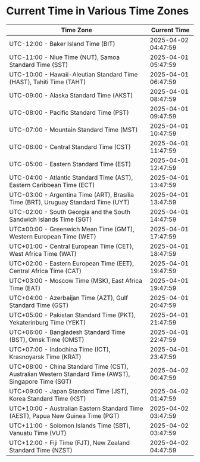 # Current Time in Various Time Zones

| Time Zone | Current Time |
|-----------|--------------|
| UTC-12:00 - Baker Island Time (BIT) | 2025-04-02 04:47:59 |
| UTC-11:00 - Niue Time (NUT), Samoa Standard Time (SST) | 2025-04-01 05:47:59 |
| UTC-10:00 - Hawaii-Aleutian Standard Time (HAST), Tahiti Time (TAHT) | 2025-04-01 06:47:59 |
| UTC-09:00 - Alaska Standard Time (AKST) | 2025-04-01 08:47:59 |
| UTC-08:00 - Pacific Standard Time (PST) | 2025-04-01 09:47:59 |
| UTC-07:00 - Mountain Standard Time (MST) | 2025-04-01 10:47:59 |
| UTC-06:00 - Central Standard Time (CST) | 2025-04-01 11:47:59 |
| UTC-05:00 - Eastern Standard Time (EST) | 2025-04-01 12:47:59 |
| UTC-04:00 - Atlantic Standard Time (AST), Eastern Caribbean Time (ECT) | 2025-04-01 13:47:59 |
| UTC-03:00 - Argentina Time (ART), Brasília Time (BRT), Uruguay Standard Time (UYT) | 2025-04-01 13:47:59 |
| UTC-02:00 - South Georgia and the South Sandwich Islands Time (SGT) | 2025-04-01 14:47:59 |
| UTC±00:00 - Greenwich Mean Time (GMT), Western European Time (WET) | 2025-04-01 17:47:59 |
| UTC+01:00 - Central European Time (CET), West Africa Time (WAT) | 2025-04-01 18:47:59 |
| UTC+02:00 - Eastern European Time (EET), Central Africa Time (CAT) | 2025-04-01 19:47:59 |
| UTC+03:00 - Moscow Time (MSK), East Africa Time (EAT) | 2025-04-01 19:47:59 |
| UTC+04:00 - Azerbaijan Time (AZT), Gulf Standard Time (GST) | 2025-04-01 20:47:59 |
| UTC+05:00 - Pakistan Standard Time (PKT), Yekaterinburg Time (YEKT) | 2025-04-01 21:47:59 |
| UTC+06:00 - Bangladesh Standard Time (BST), Omsk Time (OMST) | 2025-04-01 22:47:59 |
| UTC+07:00 - Indochina Time (ICT), Krasnoyarsk Time (KRAT) | 2025-04-01 23:47:59 |
| UTC+08:00 - China Standard Time (CST), Australian Western Standard Time (AWST), Singapore Time (SGT) | 2025-04-02 00:47:59 |
| UTC+09:00 - Japan Standard Time (JST), Korea Standard Time (KST) | 2025-04-02 01:47:59 |
| UTC+10:00 - Australian Eastern Standard Time (AEST), Papua New Guinea Time (PGT) | 2025-04-02 03:47:59 |
| UTC+11:00 - Solomon Islands Time (SBT), Vanuatu Time (VUT) | 2025-04-02 03:47:59 |
| UTC+12:00 - Fiji Time (FJT), New Zealand Standard Time (NZST) | 2025-04-02 04:47:59 |
